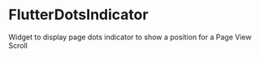 # FlutterDotsIndicator
Widget to display page dots indicator to show a position for a Page View Scroll
